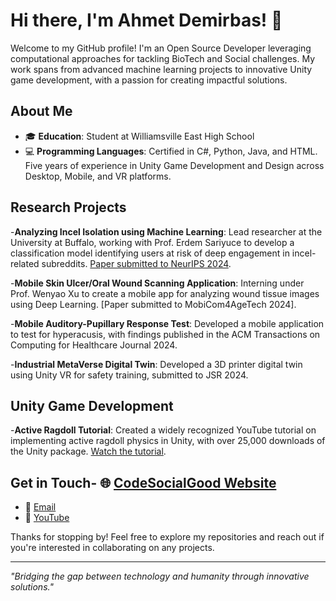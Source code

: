 # Hi there, I'm Ahmet Demirbas! 👋

Welcome to my GitHub profile! I'm an Open Source Developer leveraging computational approaches for tackling BioTech and Social challenges. My work spans from advanced machine learning projects to innovative Unity game development, with a passion for creating impactful solutions.

## About Me
- 🎓 **Education**: Student at Williamsville East High School
- 💻 **Programming Languages**: Certified in C#, Python, Java, and HTML. Five years of experience in Unity Game Development and Design across Desktop, Mobile, and VR platforms.

## Research Projects
-**Analyzing Incel Isolation using Machine Learning**: Lead researcher at the University at Buffalo, working with Prof. Erdem Sariyuce to develop a classification model identifying users at risk of deep engagement in incel-related subreddits. [Paper submitted to NeurIPS 2024](https://github.com/ahmetdemirbas-git/RedditIncelAnalysis).
  
-**Mobile Skin Ulcer/Oral Wound Scanning Application**: Interning under Prof. Wenyao Xu to create a mobile app for analyzing wound tissue images using Deep Learning. [Paper submitted to MobiCom4AgeTech 2024].

-**Mobile Auditory-Pupillary Response Test**: Developed a mobile application to test for hyperacusis, with findings published in the ACM Transactions on Computing for Healthcare Journal 2024.

-**Industrial MetaVerse Digital Twin**: Developed a 3D printer digital twin using Unity VR for safety training, submitted to JSR 2024.

## Unity Game Development
-**Active Ragdoll Tutorial**: Created a widely recognized YouTube tutorial on implementing active ragdoll physics in Unity, with over 25,000 downloads of the Unity package. [Watch the tutorial](https://www.youtube.com/watch?v=klgd1Doymwk).

## Get in Touch- 🌐 [CodeSocialGood Website](https://www.codesocialgood.org/)
- 📧 [Email](mailto:ahmetdemirbas@gmail.com)
- 🎥 [YouTube](https://www.youtube.com/channel/ahmet)

Thanks for stopping by! Feel free to explore my repositories and reach out if you're interested in collaborating on any projects.

---

*"Bridging the gap between technology and humanity through innovative solutions."*
